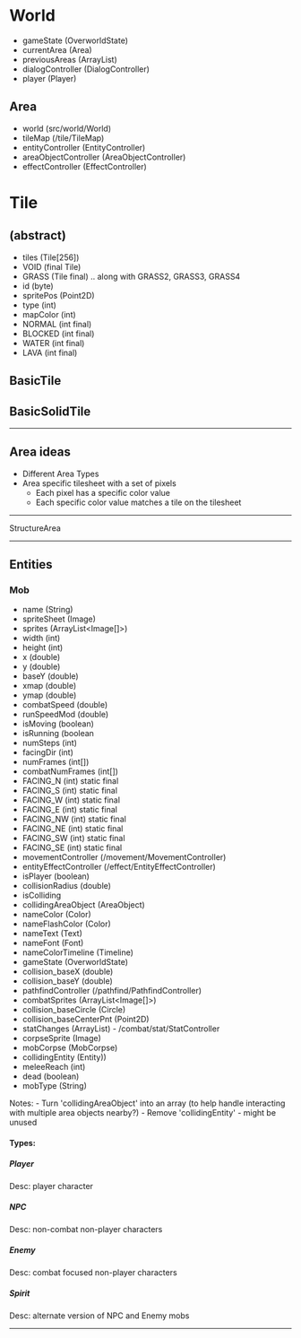 # World

- gameState (OverworldState)
- currentArea (Area)
- previousAreas (ArrayList<Area>)
- dialogController (DialogController)
- player (Player)

## Area

- world (src/world/World)
- tileMap (/tile/TileMap)
- entityController (EntityController)
- areaObjectController (AreaObjectController)
- effectController (EffectController)



# Tile 

## (abstract)
- tiles (Tile[256])
- VOID (final Tile)
- GRASS (Tile final) .. along with GRASS2, GRASS3, GRASS4
- id (byte)
- spritePos (Point2D)
- type (int)
- mapColor (int)
- NORMAL (int final)
- BLOCKED (int final)
- WATER (int final)
- LAVA (int final)

## BasicTile
## BasicSolidTile


---
## Area ideas

- Different Area Types 
- Area specific tilesheet with a set of pixels
  - Each pixel has a specific color value
  - Each specific color value matches a tile on the tilesheet


---
StructureArea



---
## Entities

### Mob
- name (String)
- spriteSheet (Image)
- sprites (ArrayList<Image[]>)
- width (int)
- height (int)
- x (double)
- y (double)
- baseY (double)
- xmap (double)
- ymap (double)
- combatSpeed (double)
- runSpeedMod (double)
- isMoving (boolean)
- isRunning (boolean
- numSteps (int)
- facingDir (int)
- numFrames (int[])
- combatNumFrames (int[])
- FACING_N (int) static final
- FACING_S (int) static final
- FACING_W (int) static final
- FACING_E (int) static final
- FACING_NW (int) static final
- FACING_NE (int) static final
- FACING_SW (int) static final
- FACING_SE (int) static final
- movementController (/movement/MovementController)
- entityEffectController (/effect/EntityEffectController)
- isPlayer (boolean)
- collisionRadius (double)
- isColliding
- collidingAreaObject (AreaObject)
- nameColor (Color)
- nameFlashColor (Color)
- nameText (Text)
- nameFont (Font)
- nameColorTimeline (Timeline)
- gameState (OverworldState)
- collision_baseX (double)
- collision_baseY (double)
- pathfindController (/pathfind/PathfindController)
- combatSprites (ArrayList<Image[]>)
- collision_baseCircle (Circle)
- collision_baseCenterPnt (Point2D)
- statChanges (ArrayList<StatChange>) - /combat/stat/StatController
- corpseSprite (Image)
- mobCorpse (MobCorpse)
- collidingEntity (Entity))
- meleeReach (int)
- dead (boolean)
- mobType (String)

Notes:
    - Turn 'collidingAreaObject' into an array (to help handle interacting with multiple area objects nearby?)
    - Remove 'collidingEntity' - might be unused

#### Types:

##### Player

Desc: player character

##### NPC

Desc: non-combat non-player characters

##### Enemy

Desc: combat focused non-player characters

##### Spirit

Desc: alternate version of NPC and Enemy mobs

----

